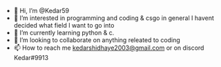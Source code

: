 - 👋 Hi, I’m @Kedar59
- 👀 I’m interested in programming and coding & csgo in general I havent decided what field I want to go into
- 🌱 I’m currently learning python & c.
- 💞️ I’m looking to collaborate on anything releated to coding
- 📫 How to reach me kedarshidhaye2003@gmail.com or on discord Kedar#9913

<!---
Kedar59/Kedar59 is a ✨ special ✨ repository because its `README.md` (this file) appears on your GitHub profile.
You can click the Preview link to take a look at your changes.
--->
